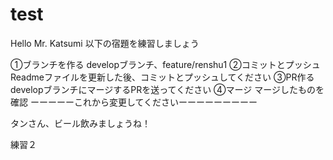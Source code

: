 # test

Hello Mr. Katsumi
以下の宿題を練習しましょう

①ブランチを作る
developブランチ、feature/renshu1
②コミットとプッシュ
Readmeファイルを更新した後、コミットとプッシュしてください
③PR作る
developブランチにマージするPRを送ってください
④マージ
マージしたものを確認
ーーーーーこれから変更してくださいーーーーーーーーー

タンさん、ビール飲みましょうね！

練習２
